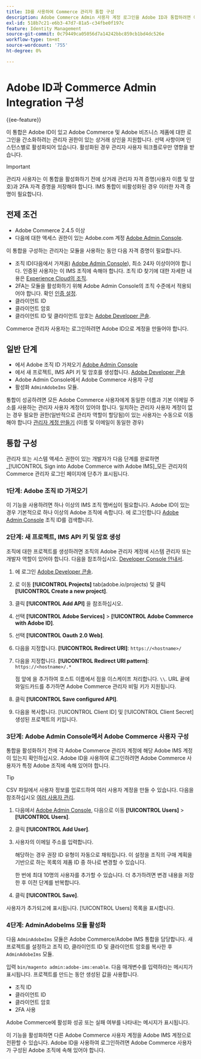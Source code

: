 ```yaml
---
title: ID를 사용하여 Commerce 관리자 통합 구성
description: Adobe Commerce Admin 사용자 계정 로그인을 Adobe ID과 통합하려면 이 선택적 절차를 따르십시오.
exl-id: 518b7c21-e6b3-47d7-81a5-c34fbe0f197c
feature: Identity Management
source-git-commit: 0c79449ca05056d7a14242bbc859cb1bd4dc526e
workflow-type: tm+mt
source-wordcount: '755'
ht-degree: 0%

---
```


# Adobe ID과 Commerce Admin Integration 구성

{{ee-feature}}

이 통합은 Adobe ID이 있고 Adobe Commerce 및 Adobe 비즈니스 제품에 대한 로그인을 간소화하려는 관리자 권한이 있는 상거래 상인을 지원합니다. 선택 사항이며 인스턴스별로 활성화되어 있습니다. 활성화된 경우 관리자 사용자 워크플로우만 영향을 받습니다. 

>[!IMPORTANT]
>
>관리자 사용자는 이 통합을 활성화하기 전에 상거래 관리자 자격 증명(사용자 이름 및 암호)과 2FA 자격 증명을 저장해야 합니다. IMS 통합이 비활성화된 경우 이러한 자격 증명이 필요합니다.

## 전제 조건

* Adobe Commerce 2.4.5 이상
* 다음에 대한 액세스 권한이 있는 Adobe.com 계정 [Adobe Admin Console](https://adminconsole.adobe.com/).

이 통합을 구성하는 관리자는 모듈을 사용하는 동안 다음 자격 증명이 필요합니다.

* 조직 ID(다음에서 가져옴) [Adobe Admin Console](https://adminconsole.adobe.com/)), 최소 24자 이상이어야 합니다. 인증된 사용자는 이 IMS 조직에 속해야 합니다. 조직 ID 찾기에 대한 자세한 내용은 [Experience Cloud의 조직](https://experienceleague.adobe.com/docs/core-services/interface/administration/organizations.html).
* 2FA는 모듈을 활성화하기 위해 Adobe Admin Console의 조직 수준에서 적용되어야 합니다. 확인 [인증 설정](https://helpx.adobe.com/enterprise/using/authentication-settings.html#two-step-verification).
* 클라이언트 ID
* 클라이언트 암호
* 클라이언트 ID 및 클라이언트 암호는 [Adobe Developer 콘솔](https://developer.adobe.com/developer-console/docs/guides/credentials/).

Commerce 관리자 사용자는 로그인하려면 Adobe ID으로 계정을 만들어야 합니다.

## 일반 단계

* 에서 Adobe 조직 ID 가져오기 [Adobe Admin Console](https://adminconsole.adobe.com/)
* 에서 새 프로젝트, IMS API 키 및 암호를 생성합니다. [Adobe Developer 콘솔](https://developer.adobe.com/)
* Adobe Admin Console에서 Adobe Commerce 사용자 구성
* 활성화 `AdminAdobeIms` 모듈.

통합이 성공하려면 모든 Adobe Commerce 사용자에게 동일한 이름과 기본 이메일 주소를 사용하는 관리자 사용자 계정이 있어야 합니다. 일치하는 관리자 사용자 계정이 없는 경우 필요한 권한(일반적으로 관리자 역할이 할당됨)이 있는 사용자는 수동으로 이동해야 합니다 [관리자 계정 만들기](../systems/permissions-users-all.md#create-a-user) (이름 및 이메일이 동일한 경우)

## 통합 구성

관리자 또는 시스템 액세스 권한이 있는 개발자가 다음 단계를 완료하면 _[!UICONTROL Sign into Adobe Commerce with Adobe IMS]_모든 관리자의 Commerce 관리자 로그인 페이지에 단추가 표시됩니다.

### 1단계: Adobe 조직 ID 가져오기

이 기능을 사용하려면 하나 이상의 IMS 조직 멤버십이 필요합니다. Adobe ID이 있는 경우 기본적으로 하나 이상의 Adobe 조직에 속합니다. 에 로그인합니다 [Adobe Admin Console](https://adminconsole.adobe.com/) 조직 ID를 검색합니다.

### 2단계: 새 프로젝트, IMS API 키 및 암호 생성

조직에 대한 프로젝트를 생성하려면 조직의 Adobe 관리자 계정에 시스템 관리자 또는 개발자 역할이 있어야 합니다. 다음을 참조하십시오. [Developer Console 안내서](https://developer.adobe.com/developer-console/docs/guides/projects/).

1. 에 로그인 [Adobe Developer 콘솔](https://developer.adobe.com/).
1. 로 이동 **[!UICONTROL Projects]** tab(adobe.io/projects) 및 클릭 **[!UICONTROL Create a new project]**.
1. 클릭 **[!UICONTROL Add API]** 을 참조하십시오.
1. 선택 **[!UICONTROL Adobe Services]** > **[!UICONTROL Adobe Commerce with Adobe ID]**.
1. 선택 **[!UICONTROL Oauth 2.0 Web]**.
1. 다음을 지정합니다. **[!UICONTROL Redirect URI]**: `https://<hostname>/`
1. 다음을 지정합니다. **[!UICONTROL Redirect URI pattern]**: `https://<hostname>/.*`

   점 앞에 을 추가하여 호스트 이름에서 점을 이스케이프 처리합니다. `\\`. URL 끝에 와일드카드를 추가하면 Adobe Commerce 관리자 비밀 키가 지원됩니다.

1. 클릭 **[!UICONTROL Save configured API]**.
1. 다음을 복사합니다. [!UICONTROL Client ID] 및 [!UICONTROL Client Secret] 생성된 프로젝트의 키입니다.

### 3단계: Adobe Admin Console에서 Adobe Commerce 사용자 구성

통합을 활성화하기 전에 각 Adobe Commerce 관리자 계정에 해당 Adobe IMS 계정이 있는지 확인하십시오. Adobe ID을 사용하여 로그인하려면 Adobe Commerce 사용자가 특정 Adobe 조직에 속해 있어야 합니다.

>[!TIP]
>
>CSV 파일에서 사용자 정보를 업로드하여 여러 사용자 계정을 만들 수 있습니다. 다음을 참조하십시오 [여러 사용자 관리](https://helpx.adobe.com/enterprise/using/bulk-upload-users.html).

1. 다음에서 [Adobe Admin Console](https://helpx.adobe.com/enterprise/using/admin-console.html), 다음으로 이동 **[!UICONTROL Users]**  > **[!UICONTROL Users]**.

1. 클릭 **[!UICONTROL Add User]**.

1. 사용자의 이메일 주소를 입력합니다.

   해당하는 경우 권장 ID 유형이 자동으로 채워집니다. 이 설정을 조직의 구매 계획을 기반으로 하는 목록의 제품 ID 중 하나로 변경할 수 있습니다.

   한 번에 최대 10명의 사용자를 추가할 수 있습니다. 더 추가하려면 변경 내용을 저장한 후 이전 단계를 반복합니다.

1. 클릭 **[!UICONTROL Save]**.

사용자가 추가되고에 표시됩니다. [!UICONTROL Users] 목록을 표시합니다.

### 4단계: AdminAdobeIms 모듈 활성화

다음 `AdminAdobeIms` 모듈은 Adobe Commerce/Adobe IMS 통합을 담당합니다. 새 프로젝트를 설정하고 조직 ID, 클라이언트 ID 및 클라이언트 암호를 복사한 후 `AdminAdobeIms` 모듈.

입력 `bin/magento admin:adobe-ims:enable`. 다음 매개변수를 입력하라는 메시지가 표시됩니다. 프로젝트를 만드는 동안 생성된 값을 사용합니다.

* 조직 ID
* 클라이언트 ID
* 클라이언트 암호
* 2FA 사용

Adobe Commerce에 활성화 성공 또는 실패 여부를 나타내는 메시지가 표시됩니다.

이 기능을 활성화하면 다른 Adobe Commerce 사용자 계정을 Adobe IMS 계정으로 전환할 수 있습니다. Adobe ID을 사용하여 로그인하려면 Adobe Commerce 사용자가 구성된 Adobe 조직에 속해 있어야 합니다.
